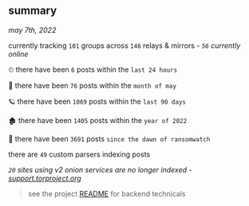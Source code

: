
## summary
_may 7th, 2022_

currently tracking `101` groups across `146` relays & mirrors - _`56` currently online_

⏲ there have been `6` posts within the `last 24 hours`

🦈 there have been `76` posts within the `month of may`

🪐 there have been `1069` posts within the `last 90 days`

🏚 there have been `1405` posts within the `year of 2022`

🦕 there have been `3691` posts `since the dawn of ransomwatch`

there are `49` custom parsers indexing posts

_`20` sites using v2 onion services are no longer indexed - [support.torproject.org](https://support.torproject.org/onionservices/v2-deprecation/)_

> see the project [README](https://github.com/thetanz/ransomwatch#ransomwatch--) for backend technicals
